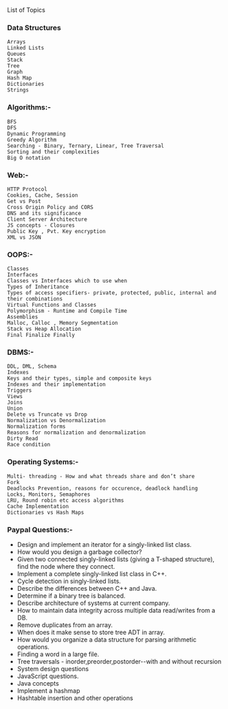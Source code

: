 List of Topics

### Data Structures
    Arrays
    Linked Lists
    Queues
    Stack
    Tree
    Graph
    Hash Map
    Dictionaries
    Strings


### Algorithms:-
    BFS
    DFS
    Dynamic Programming
    Greedy Algorithm
    Searching - Binary, Ternary, Linear, Tree Traversal
    Sorting and their complexities 
    Big O notation

### Web:-
    HTTP Protocol
    Cookies, Cache, Session
    Get vs Post
    Cross Origin Policy and CORS
    DNS and its significance
    Client Server Architecture
    JS concepts - Closures
    Public Key , Pvt. Key encryption
    XML vs JSON

### OOPS:-
    Classes
    Interfaces
    Classes vs Interfaces which to use when
    Types of Inheritance
    Types of access specifiers- private, protected, public, internal and their combinations
    Virtual Functions and Classes
    Polymorphism - Runtime and Compile Time
    Assemblies
    Malloc, Calloc , Memory Segmentation
    Stack vs Heap Allocation
    Final Finalize Finally

### DBMS:-
    DDL, DML, Schema
    Indexes
    Keys and their types, simple and composite keys
    Indexes and their implementation
    Triggers
    Views 
    Joins
    Union
    Delete vs Truncate vs Drop
    Normalization vs Denormalization
    Normalization forms
    Reasons for normalization and denormalization
    Dirty Read
    Race condition

### Operating Systems:-
    Multi- threading - How and what threads share and don’t share
    Fork
    Deadlocks Prevention, reasons for occurence, deadlock handling
    Locks, Monitors, Semaphores
    LRU, Round robin etc access algorithms
    Cache Implementation
    Dictionaries vs Hash Maps


### Paypal Questions:-
- Design and implement an iterator for a singly-linked list class.
- How would you design a garbage collector?
- Given two connected singly-linked lists (giving a T-shaped structure), find the node where they connect.
- Implement a complete singly-linked list class in C++.
- Cycle detection in singly-linked lists.
- Describe the differences between C++ and Java.
- Determine if a binary tree is balanced.
- Describe architecture of systems at current company.
- How to maintain data integrity across multiple data read/writes from a DB.
- Remove duplicates from an array.
- When does it make sense to store tree ADT in array.
- How would you organize a data structure for parsing arithmetic operations.
- Finding a word in a large file.
- Tree traversals - inorder,preorder,postorder--with and without recursion
- System design questions
- JavaScript questions.
- Java concepts
- Implement a hashmap
- Hashtable insertion and other operations



